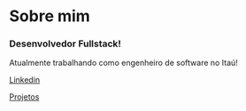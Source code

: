 # Sobre mim

### Desenvolvedor Fullstack!

Atualmente trabalhando como engenheiro de software no Itaú!

[Linkedin](https://www.linkedin.com/in/pdr-hp2004/)

[Projetos](https://github.com/pdrhp?tab=repositories)

